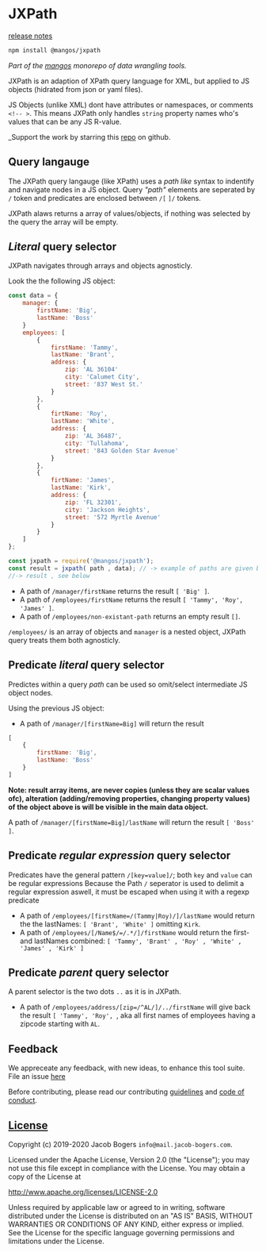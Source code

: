 
# JXPath

[release notes](CHANGELOG.md)

```bash
npm install @mangos/jxpath
```

_Part of the [mangos](https://github.com/R-js/mangos) monorepo of data wrangling tools._

JXPath is an adaption of XPath query language for XML, but applied to JS objects (hidrated from json or yaml files).

JS Objects (unlike XML) dont have attributes or namespaces, or comments `<!-- >`. This means JXPath only handles `string` property names who's values that can be any JS R-value.

_Support the work by starring this [repo](https://github.com/R-js/mangos) on github.

## Query langauge

The JXPath query langauge (like XPath) uses a _path like_ syntax to indentify and navigate nodes in a JS object. 
Query _"path"_ elements are seperated by `/` token and predicates are enclosed between `/[`  `]/` tokens.

JXPath alaws returns a array of values/objects, if nothing was selected by the query the array will be empty.

## _Literal_ query selector

JXPath navigates through arrays and objects agnosticly.

Look the the following JS object:

```javascript
const data = {
    manager: {
        firstName: 'Big',
        lastName: 'Boss'
    }
    employees: [ 
        {
            firstName: 'Tammy',
            lastName: 'Brant',
            address: {
                zip: 'AL 36104'
                city: 'Calumet City',
                street: '837 West St.'
            }
        },
        {
            firtName: 'Roy',
            lastName: 'White',
            address: {
                zip: 'AL 36487',
                city: 'Tullahoma',
                street: '843 Golden Star Avenue'
            }
        },
        {
            firtName: 'James',
            lastName: 'Kirk',
            address: {
                zip: 'FL 32301',
                city: 'Jackson Heights',
                street: '572 Myrtle Avenue'
            }
        }
    ]
};

const jxpath = require('@mangos/jxpath');
const result = jxpath( path , data); // -> example of paths are given below
//-> result , see below
```

* A path of `/manager/firstName` returns the result `[ 'Big' ]`.
* A path of `/employees/firstName` returns the result `[ 'Tammy', 'Roy', 'James' ]`.
* A path of `/employees/non-existant-path` returns an empty result `[]`.

`/employees/` is an array of objects and `manager` is a nested object, JXPath query treats them both agnosticly.


## Predicate _literal_ query selector

Predictes within a query _path_ can be used so omit/select intermediate JS object nodes.

Using the previous JS object:

- A path of `/manager/[firstName=Big]` will return the result 

```javascript
[
    {
        firstName: 'Big',
        lastName: 'Boss'
    }
]
``` 
**Note: result array items, are never copies (unless they are scalar values ofc), alteration (adding/removing properties, changing property values)
of the object above is will be visible in the main data object.**

A path of `/manager/[firstName=Big]/lastName` will return the result `[ 'Boss' ]`.

## Predicate _regular expression_ query selector

Predicates have the general pattern `/[key=value]/`; both `key` and `value` can be regular expressions
Because the Path `/` seperator is used to delimit a regular expression aswell, it must be escaped when using it with a regexp predicate


* A path of `/employees/[firstName=/(Tammy|Roy)/]/lastName` would return the the lastNames: `[ 'Brant', 'White' ]` omitting `Kirk`.
* A path of `/employees/[/Name$/=/.*/]/firstName` would return the first-and lastNames combined: `[ 'Tammy', 'Brant' , 'Roy' , 'White' , 'James' , 'Kirk' ]`
        
## Predicate _parent_ query selector

A parent selector is the two dots `..` as it is in JXPath.

* A path of `/employees/address/[zip=/^AL/]/../firstName` will give back the result `[ 'Tammy', 'Roy', `, aka all first names of employees having a zipcode starting with `AL`.

## Feedback

We appreceate any feedback, with new ideas, to enhance this tool suite. File an issue [here](https://github.com/R-js/mangos/issues)

Before contributing, please read our contributing [guidelines](CODE_OF_CONDUCT.md) and [code of conduct](CONTRIBUTING_GUIDELINES.md).


## [License](LICENSE)

Copyright (c) 2019-2020 Jacob Bogers `info@mail.jacob-bogers.com`.

Licensed under the Apache License, Version 2.0 (the "License"); you may not use this file except in compliance with the License. You may obtain a copy of the License at

http://www.apache.org/licenses/LICENSE-2.0

Unless required by applicable law or agreed to in writing, software distributed under the License is distributed on an "AS IS" BASIS, WITHOUT WARRANTIES OR CONDITIONS OF ANY KIND, either express or implied. See the License for the specific language governing permissions and limitations under the License.





